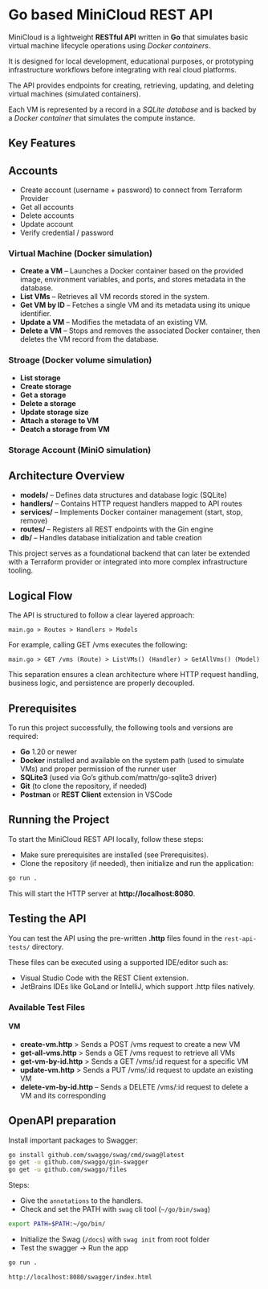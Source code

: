 # Go based MiniCloud REST API

MiniCloud is a lightweight __RESTful API__ written in __Go__ that simulates basic virtual machine lifecycle operations using _Docker containers_.

It is designed for local development, educational purposes, or prototyping infrastructure workflows before integrating with real cloud platforms.

The API provides endpoints for creating, retrieving, updating, and deleting virtual machines (simulated containers).

Each VM is represented by a record in a _SQLite database_ and is backed by a _Docker container_ that simulates the compute instance.

## Key Features

## Accounts

- Create account (username + password) to connect from Terraform Provider
- Get all accounts
- Delete accounts
- Update account
- Verify credential / password

### Virtual Machine (Docker simulation)

- __Create a VM__ – Launches a Docker container based on the provided image, environment variables, and ports, and stores metadata in the database.
- __List VMs__ – Retrieves all VM records stored in the system.
- __Get VM by ID__ – Fetches a single VM and its metadata using its unique identifier.
- __Update a VM__ – Modifies the metadata of an existing VM.
- __Delete a VM__ – Stops and removes the associated Docker container, then deletes the VM record from the database.

### Stroage (Docker volume simulation)

- __List storage__
- __Create storage__
- __Get a storage__
- __Delete a storage__
- __Update storage size__
- __Attach a storage to VM__
- __Deatch a storage from VM__

### Storage Account (MiniO simulation)

## Architecture Overview

- __models/__ – Defines data structures and database logic (SQLite)
- __handlers/__ – Contains HTTP request handlers mapped to API routes
- __services/__ – Implements Docker container management (start, stop, remove)
- __routes/__ – Registers all REST endpoints with the Gin engine
- __db/__ – Handles database initialization and table creation

This project serves as a foundational backend that can later be extended with a Terraform provider or integrated into more complex infrastructure tooling.

## Logical Flow

The API is structured to follow a clear layered approach:

```text
main.go > Routes > Handlers > Models
```

For example, calling GET /vms executes the following:

```text
main.go > GET /vms (Route) > ListVMs() (Handler) > GetAllVms() (Model)
```

This separation ensures a clean architecture where HTTP request handling, business logic, and persistence are properly decoupled.

## Prerequisites

To run this project successfully, the following tools and versions are required:

- __Go__ 1.20 or newer
- __Docker__ installed and available on the system path (used to simulate VMs) and proper permission of the runner user
- __SQLite3__ (used via Go’s github.com/mattn/go-sqlite3 driver)
- __Git__ (to clone the repository, if needed)
- __Postman__ or __REST Client__ extension in VSCode

## Running the Project

To start the MiniCloud REST API locally, follow these steps:

- Make sure prerequisites are installed (see Prerequisites).
- Clone the repository (if needed), then initialize and run the application:

```bash
go run .
```

This will start the HTTP server at __http://localhost:8080__.

## Testing the API

You can test the API using the pre-written __.http__ files found in the `rest-api-tests/` directory.

These files can be executed using a supported IDE/editor such as:

- Visual Studio Code with the REST Client extension.
- JetBrains IDEs like GoLand or IntelliJ, which support .http files natively.

### Available Test Files

#### VM

- __create-vm.http__ > Sends a POST /vms request to create a new VM
- __get-all-vms.http__ > Sends a GET /vms request to retrieve all VMs
- __get-vm-by-id.http__ > Sends a GET /vms/:id request for a specific VM
- __update-vm.http__ > Sends a PUT /vms/:id request to update an existing VM
- __delete-vm-by-id.http__ – Sends a DELETE /vms/:id request to delete a VM and its corresponding

## OpenAPI preparation

Install important packages to Swagger:

```bash
go install github.com/swaggo/swag/cmd/swag@latest
go get -u github.com/swaggo/gin-swagger
go get -u github.com/swaggo/files
```

Steps:

- Give the `annotations` to the handlers.
- Check and set the PATH with `swag` cli tool (`~/go/bin/swag`)

```bash
export PATH=$PATH:~/go/bin/
```

- Initialize the Swag (`/docs`) with `swag init` from root folder
- Test the swagger -> Run the app

```bash
go run .

http://localhost:8080/swagger/index.html
```
